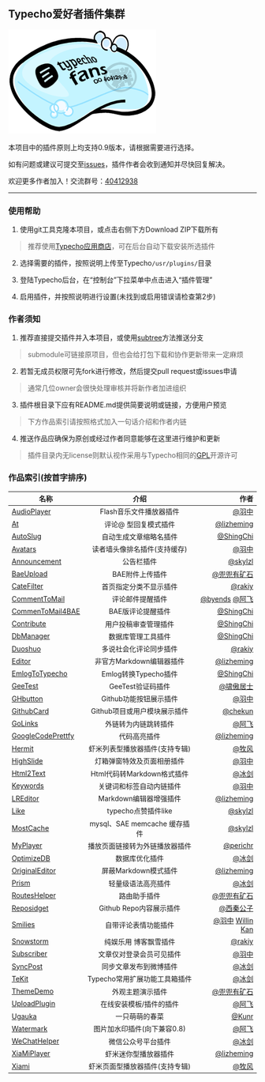 ## Typecho爱好者插件集群

![logo](https://raw.githubusercontent.com/typecho-fans/typecho-fans.github.io/master/soapgroup.png)

本项目中的插件原则上均支持0.9版本，请根据需要进行选择。

如有问题或建议可提交至[issues](https://github.com/typecho-fans/plugins/issues)，插件作者会收到通知并尽快回复解决。

欢迎更多作者加入！交流群号：[40412938](http://shang.qq.com/wpa/qunwpa?idkey=a5a8afedf099e18ddf9b530db9217251e39001d52aace42888bf470d9b6cb86a)

<hr>

### 使用帮助

 1. 使用git工具克隆本项目，或点击右侧下方Download ZIP下载所有

 > 推荐使用[Typecho应用商店](https://github.com/typecho-app-store/AppStore)，可在后台自动下载安装所选插件

 2. 选择需要的插件，按照说明上传至Typecho`/usr/plugins/`目录

 3. 登陆Typecho后台，在“控制台”下拉菜单中点击进入“插件管理”

 4. 启用插件，并按照说明进行设置(未找到或启用错误请检查第2步)

### 作者须知

 1. 推荐直接提交插件并入本项目，或使用[subtree](http://aoxuis.me/posts/2013/08/07/git-subtree/)方法推送分支

 > submodule可链接原项目，但也会给打包下载和协作更新带来一定麻烦

 2. 若暂无成员权限可先fork进行修改，然后提交pull request或issues申请

 > 通常几位owner会很快处理审核并将新作者加进组织

 3. 插件根目录下应有README.md提供简要说明或链接，方便用户预览
 
 > 下方作品索引请按照格式加入一句话介绍和作者内链

 4. 推送作品应确保为原创或经过作者同意能够在这里进行维护和更新

 > 插件目录内无license则默认视作采用与Typecho相同的[GPL](https://github.com/typecho/typecho/blob/master/license.txt)开源许可

### 作品索引(按首字排序)

| 名称 | 介绍 | 作者 |
| ---- |:----:| ----:|
| [AudioPlayer](https://github.com/typecho-fans/plugins/tree/master/AudioPlayer) | Flash音乐文件播放器插件 | [@羽中](https://github.com/jzwalk) |
| [At](https://github.com/typecho-fans/plugins/tree/master/At) | 评论@ 型回复模式插件 | [@lizheming](https://github.com/lizheming) |
| [AutoSlug](https://github.com/typecho-fans/plugins/tree/master/AutoSlug) | 自动生成文章缩略名插件 | [@ShingChi](https://github.com/shingchi) |
| [Avatars](https://github.com/typecho-fans/plugins/tree/master/Avatars) | 读者墙头像排名插件(支持缓存) | [@羽中](https://github.com/jzwalk) |
| [Announcement](https://github.com/typecho-fans/plugins/tree/master/Announcement) | 公告栏插件 | [@skylzl](https://github.com/xiaogouxo) |
| [BaeUpload](https://github.com/typecho-fans/plugins/tree/master/BaeUpload) | BAE附件上传插件 | [@兜兜有矿石](https://github.com/qqff01) |
| [CateFilter](https://github.com/typecho-fans/plugins/tree/master/CateFilter) | 首页指定分类不显示插件 | [@rakiy](https://github.com/rakiy) |
| [CommentToMail](https://github.com/byends/CommentToMail) | 评论邮件提醒插件 | [@byends](https://github.com/byends) [@阿飞](https://github.com/defeme) |
| [CommenToMail4BAE](https://github.com/typecho-fans/plugins/tree/master/CommenToMail4BAE) | BAE版评论提醒插件 | [@ShingChi](https://github.com/shingchi) |
| [Contribute](https://github.com/typecho-fans/plugins/tree/master/Contribute) | 用户投稿审查管理插件 | [@ShingChi](https://github.com/shingchi) |
| [DbManager](https://github.com/typecho-fans/plugins/tree/master/DbManager) | 数据库管理工具插件 | [@ShingChi](https://github.com/shingchi) |
| [Duoshuo](https://github.com/typecho-fans/plugins/tree/master/Duoshuo) | 多说社会化评论同步插件 | [@rakiy](https://github.com/rakiy) |
| [Editor](https://github.com/typecho-fans/plugins/tree/master/Editor) | 非官方Markdown编辑器插件 | [@lizheming](https://github.com/lizheming) |
| [EmlogToTypecho](https://github.com/typecho-fans/plugins/tree/master/EmlogToTypecho) | Emlog转换Typecho插件 | [@ShingChi](https://github.com/shingchi) |
| [GeeTest](https://github.com/typecho-fans/plugins/tree/master/GeeTest) | GeeTest验证码插件 | [@啸傲居士](https://github.com/shuxiao9058) |
| [GHbutton](https://github.com/typecho-fans/plugins/tree/master/GHbutton) | Github功能按钮展示插件 | [@羽中](https://github.com/jzwalk) |
| [GithubCard](https://github.com/typecho-fans/plugins/tree/master/GithubCard) | Github项目或用户模块展示插件 | [@chekun](https://github.com/chekun) |
| [GoLinks](https://github.com/typecho-fans/plugins/tree/master/GoLinks) | 外链转为内链跳转插件 | [@阿飞](https://github.com/defeme) |
| [GoogleCodePrettfy](https://github.com/typecho-fans/plugins/tree/master/GoogleCodePrettfy) | 代码高亮插件 | [@lizheming](https://github.com/lizheming) |
| [Hermit](https://github.com/typecho-fans/plugins/tree/master/Hermit) | 虾米列表型播放器插件(支持专辑) | [@牧风](https://github.com/iMuFeng) |
| [HighSlide](https://github.com/typecho-fans/plugins/tree/master/HighSlide) | 灯箱弹窗特效及页面相册插件 | [@羽中](https://github.com/jzwalk) |
| [Html2Text](https://github.com/typecho-fans/plugins/tree/master/Html2Text) | Html代码转Markdown格式插件 | [@冰剑](https://github.com/binjoo) |
| [Keywords](https://github.com/typecho-fans/plugins/tree/master/Keywords) | 关键词和标签自动内链插件 | [@羽中](https://github.com/jzwalk) |
| [LREditor](https://github.com/typecho-fans/plugins/tree/master/LREditor) | Markdown编辑器增强插件 | [@lizheming](http://github.com/lizheming) |
| [Like](https://github.com/typecho-fans/plugins/tree/master/Like) | typecho点赞插件like | [@skylzl](https://github.com/xiaogouxo) |
| [MostCache](https://github.com/typecho-fans/plugins/tree/master/MostCache) | mysql、SAE memcache 缓存插件 | [@skylzl](https://github.com/xiaogouxo) |
| [MyPlayer](https://github.com/typecho-fans/plugins/tree/master/MyPlayer) | 播放页面链接转为外链播放器插件 | [@perichr](http://github.com/perichr) |
| [OptimizeDB](https://github.com/typecho-fans/plugins/tree/master/OptimizeDB) | 数据库优化插件 | [@冰剑](https://github.com/binjoo) |
| [OriginalEditor](https://github.com/typecho-fans/plugins/tree/master/OriginalEditor) | 屏蔽Markdown模式插件 | [@lizheming](http://github.com/lizheming) |
| [Prism](https://github.com/typecho-fans/plugins/tree/master/Prism) | 轻量级语法高亮插件 | [@冰剑](https://github.com/binjoo) |
| [RoutesHelper](https://github.com/typecho-fans/plugins/tree/master/RoutesHelper) | 路由助手插件 | [@兜兜有矿石](https://github.com/qqff01) |
| [Reposidget](https://github.com/typecho-fans/plugins/tree/master/Reposidget) | Github Repo内容展示插件 | [@西秦公子](https://github.com/xiqingongzi) |
| [Smilies](https://github.com/typecho-fans/plugins/tree/master/Smilies) | 自带评论表情功能插件 | [@羽中](https://github.com/jzwalk) [Willin Kan](http://kan.willin.org) |
| [Snowstorm](https://github.com/typecho-fans/plugins/tree/master/Snowstorm) | 纯娱乐用 博客飘雪插件 | [@rakiy](https://github.com/rakiy) |
| [Subscriber](https://github.com/typecho-fans/plugins/tree/master/Subscriber) | 文章仅对登录会员可见插件 | [@羽中](https://github.com/jzwalk) |
| [SyncPost](https://github.com/typecho-fans/plugins/tree/master/SyncPost) | 同步文章发布到微博插件 | [@冰剑](https://github.com/binjoo) |
| [TeKit](https://github.com/binjoo/TeKit) | Typecho常用扩展功能工具箱插件 | [@冰剑](https://github.com/binjoo) |
| [ThemeDemo](https://github.com/typecho-fans/plugins/tree/master/ThemeDemo) | 外观主题演示插件 | [@兜兜有矿石](https://github.com/qqff01) |
| [UploadPlugin](https://github.com/typecho-fans/plugins/tree/master/UploadPlugin) | 在线安装模板/插件的插件 | [@阿飞](https://github.com/defeme) |
| [Ugauka](https://github.com/typecho-fans/plugins/tree/master/Ugauka) | 一只萌萌的春菜	| [@Kunr](https://github.com/Kunr) |
| [Watermark](https://github.com/typecho-fans/plugins/tree/master/Watermark) | 图片加水印插件(向下兼容0.8) | [@阿飞](https://github.com/defeme) |
| [WeChatHelper](https://github.com/binjoo/WeChatHelper) | 微信公众号平台插件 | [@冰剑](https://github.com/binjoo) |
| [XiaMiPlayer](https://github.com/typecho-fans/plugins/tree/master/XiaMiPlayer) | 虾米迷你型播放器插件 | [@lizheming](https://github.com/lizheming) |
| [Xiami](https://github.com/typecho-fans/plugins/tree/master/Xiami) | 虾米页面型播放器插件(支持专辑) | [@牧风](https://github.com/iMuFeng) |
